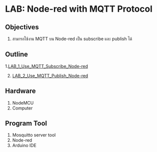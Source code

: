 # LAB: Node-red with MQTT Protocol

## **Objectives**
1. สามารถใช้งาน MQTT บน Node-red เป็น subscribe และ publish ได้


## **Outline**
1.[LAB_1_Use_MQTT_Subscribe_Node-red](https://github.com/Advance-Innovation-Centre-AIC/EE_Curriculum/blob/main/term2_65_EMB62_IoT/LAB02/LAB_1_Use_MQTT_Subscribe_Node-red.md)

2. [LAB_2_Use_MQTT_Publish_Node-red](https://github.com/Advance-Innovation-Centre-AIC/EE_Curriculum/blob/main/term2_65_EMB62_IoT/LAB02/LAB_2_Use_MQTT_Publish_Node-red.md)



## **Hardware**

1. NodeMCU
2. Computer

## **Program Tool**
1. Mosquitto server tool
2. Node-red
3. Arduino IDE 


